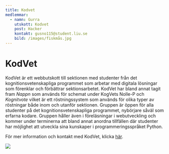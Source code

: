 ```yaml
---
title: Kodvet
medlemmar:
  - namn: Gurra
    utskott: Kodvet
    post: Hacker
    kontakt: gusno115@student.liu.se
    bild: /images/fiskmås.jpg
---
```

# KodVet

KodVet är ett webbutskott till sektionen med studenter från det kognitionsvetenskapliga programmet som arbetar med digitala lösningar som förenklar och förbättrar sektionsarbetet. KodVet har bland annat tagit fram *Nappn* som används för schemat under KogVets Nolle-P  och *Kognitvote* vilket är ett röstningssystem som används för olika typer av röstningar både inom och utanför sektionen. Gruppen är öppen för alla studenter på det kognitionsvetenskapliga programmet, nybörjare såväl som erfarna kodare. Gruppen håller även i föreläsningar i webutveckling och kommer under terminerna att bland annat anordna tillfällen där studenter har möjlighet att utveckla sina kunskaper i  programmeringsspråket Python.

För mer information och kontakt med KodVet, klicka [här](https://www.facebook.com/kodvet).

![](http://www.kogvet.se/wp-content/uploads/2020/07/116062321_3292911414101552_5497342332794250819_n-300x300.png)
